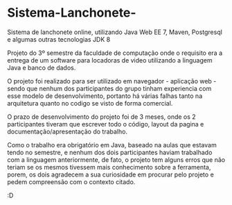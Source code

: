 # Sistema-Lanchonete-
Sistema de lanchonete online, utilizando Java Web EE 7, Maven, Postgresql e algumas outras tecnologias
JDK 8

Projeto do 3º semestre da faculdade de computação onde o requisito era a entrega de um software para locadoras de video utilizando a linguagem Java e banco de dados.

O projeto foi realizado para ser utilizado em navegador - aplicação web - sendo que nenhum dos participantes do grupo tinham experiencia com esse modelo de desenvolvimento, portanto há várias falhas tanto na arquitetura quanto no codigo se visto de forma comercial.

O prazo de desenvolvimento do projeto foi de 3 meses, onde os 2 participantes tiveram que escrever todo o código, layout da pagina e documentação/apresentação do trabalho.

Como o trabalho era obrigatório em Java, baseado na aulas que estavam tendo no semestre, e nenhum dos dois participantes haviam trabalhado com a linguagem anteriormente, de fato, o projeto tem alguns erros que não teriam se os mesmos tivessem mais conhecimento sobre a ferramenta, porem, os dois agradecem a sua curiosidade em procurar pelo projeto e pedem compreensão com o contexto citado.

:D
